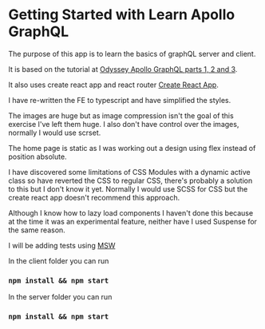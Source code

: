 # Getting Started with Learn Apollo GraphQL
The purpose of this app is to learn the basics of graphQL server and client.

It is based on the tutorial at 
[Odyssey Apollo GraphQL parts 1, 2 and 3](https://odyssey.apollographql.com/lift-off-part1/feature-overview-and-setup).

It also uses create react app and react router [Create React App](https://github.com/facebook/create-react-app).

I have re-written the FE to typescript and have simplified the styles.

The images are huge but as image compression isn't the goal of this exercise I've left them huge. I also don't have control over the images, normally I would use scrset.

The home page is static as I was working out a design using flex instead of position absolute. 

I have discovered some limitations of CSS Modules with a dynamic active class so have reverted the CSS to regular CSS, there's probably a solution to this but I don't know it yet. Normally I would use SCSS for CSS but the create react app doesn't recommend this approach. 

Although I know how to lazy load components I haven't done this because at the time it was an experimental feature, neither have I used Suspense for the same reason.

I will be adding tests using [MSW](https://mswjs.io/)

In the client folder you can run
### `npm install && npm start`

In the server folder you can run
### `npm install && npm start`
